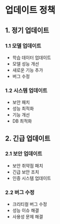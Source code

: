 # 업데이트 정책

## 1. 정기 업데이트

### 1.1 모델 업데이트
- 학습 데이터 업데이트
- 모델 성능 개선
- 새로운 기능 추가
- 버그 수정

### 1.2 시스템 업데이트
- 보안 패치
- 성능 최적화
- 기능 개선
- DB 최적화

## 2. 긴급 업데이트

### 2.1 보안 업데이트
- 보안 취약점 패치
- 긴급 보안 조치
- 인증 시스템 업데이트

### 2.2 버그 수정
- 크리티컬 버그 수정
- 성능 이슈 해결
- 사용성 문제 해결 